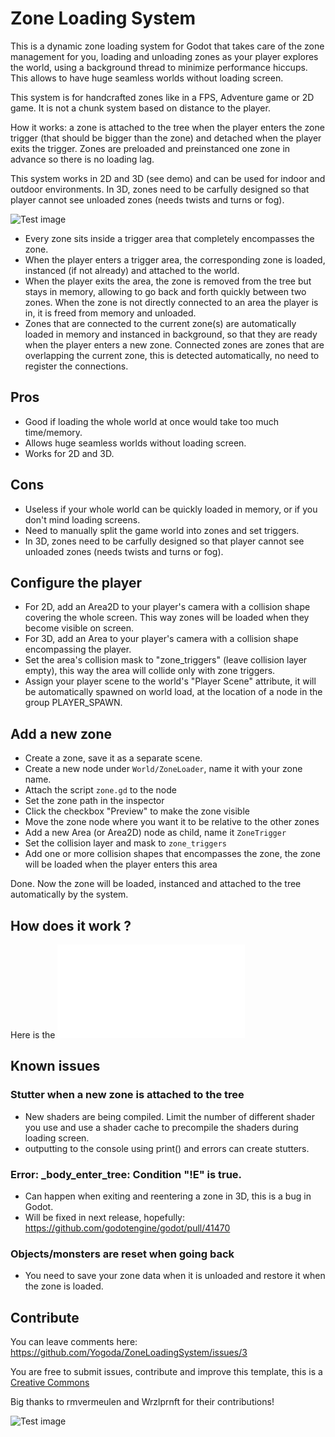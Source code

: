 # Zone Loading System

This is a dynamic zone loading system for Godot that takes care of the zone management for you, loading and unloading zones as your player explores the world, using a background thread to minimize performance hiccups. This allows to have huge seamless worlds without loading screen.

This system is for handcrafted zones like in a FPS, Adventure game or 2D game. It is not a chunk system based on distance to the player.

How it works: a zone is attached to the tree when the player enters the zone trigger (that should be bigger than the zone) and detached when the player exits the trigger. Zones are preloaded and preinstanced one zone in advance so there is no loading lag.

This system works in 2D and 3D (see demo) and can be used for indoor and outdoor environments. In 3D, zones need to be carfully designed so that player cannot see unloaded zones (needs twists and turns or fog).

![Test image](screenshots/world.png)

- Every zone sits inside a trigger area that completely encompasses the zone.
- When the player enters a trigger area, the corresponding zone is loaded, instanced (if not already) and attached to the world.
- When the player exits the area, the zone is removed from the tree but stays in memory, allowing to go back and forth quickly between two zones. When the zone is not directly connected to an area the player is in, it is freed from memory and unloaded.
- Zones that are connected to the current zone(s) are automatically loaded in memory and instanced in background, so that they are ready when the player enters a new zone. Connected zones are zones that are overlapping the current zone, this is detected automatically, no need to register the connections.

## Pros
- Good if loading the whole world at once would take too much time/memory.
- Allows huge seamless worlds without loading screen.
- Works for 2D and 3D.

## Cons
- Useless if your whole world can be quickly loaded in memory, or if you don't mind loading screens.
- Need to manually split the game world into zones and set triggers.
- In 3D, zones need to be carfully designed so that player cannot see unloaded zones (needs twists and turns or fog).

## Configure the player

- For 2D, add an Area2D to your player's camera with a collision shape covering the whole screen. This way zones will be loaded when they become visible on screen.
- For 3D, add an Area to your player's camera with a collision shape encompassing the player.
- Set the area's collision mask to "zone_triggers" (leave collision layer empty), this way the area will collide only with zone triggers.
- Assign your player scene to the world's "Player Scene" attribute, it will be automatically spawned on world load, at the location of a node in the group PLAYER_SPAWN.

## Add a new zone

- Create a zone, save it as a separate scene.
- Create a new node under `World/ZoneLoader`, name it with your zone name.
- Attach the script `zone.gd` to the node
- Set the zone path in the inspector
- Click the checkbox "Preview" to make the zone visible
- Move the zone node where you want it to be relative to the other zones
- Add a new Area (or Area2D) node as child, name it `ZoneTrigger`
- Set the collision layer and mask to `zone_triggers`
- Add one or more collision shapes that encompasses the zone, the zone will be loaded when the player enters this area

Done. Now the zone will be loaded, instanced and attached to the tree automatically by the system.

## How does it work ?

Here is the ![documentation](DOC.md)

## Known issues

### Stutter when a new zone is attached to the tree
- New shaders are being compiled. Limit the number of different shader you use and use a shader cache to precompile the shaders during loading screen.
- outputting to the console using print() and errors can create stutters.

### Error: _body_enter_tree: Condition "!E" is true.

- Can happen when exiting and reentering a zone in 3D, this is a bug in Godot.
- Will be fixed in next release, hopefully: https://github.com/godotengine/godot/pull/41470

### Objects/monsters are reset when going back
- You need to save your zone data when it is unloaded and restore it when the zone is loaded.

## Contribute

You can leave comments here: https://github.com/Yogoda/ZoneLoadingSystem/issues/3

You are free to submit issues, contribute and improve this template, this is a [Creative Commons](https://creativecommons.org/publicdomain/zero/1.0/)

Big thanks to rmvermeulen and Wrzlprnft for their contributions!

![Test image](screenshots/demo.png)
